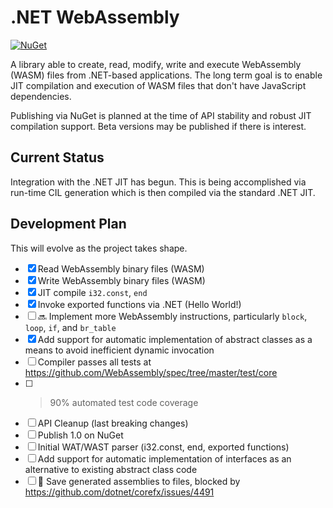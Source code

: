 ﻿# .NET WebAssembly
[![NuGet](https://img.shields.io/nuget/v/WebAssembly.svg)](https://www.nuget.org/packages/WebAssembly)

A library able to create, read, modify, write and execute WebAssembly (WASM) files from .NET-based applications.
The long term goal is to enable JIT compilation and execution of WASM files that don't have JavaScript dependencies.

Publishing via NuGet is planned at the time of API stability and robust JIT compilation support.
Beta versions may be published if there is interest.

## Current Status

Integration with the .NET JIT has begun.
This is being accomplished via run-time CIL generation which is then compiled via the standard .NET JIT.

## Development Plan

This will evolve as the project takes shape.

- [x] Read WebAssembly binary files (WASM)
- [x] Write WebAssembly binary files (WASM)
- [x] JIT compile `i32.const`, `end`
- [x] Invoke exported functions via .NET (Hello World!)
- [ ] 🔜 Implement more WebAssembly instructions, particularly `block`, `loop`, `if`, and `br_table`
- [x] Add support for automatic implementation of abstract classes as a means to avoid inefficient dynamic invocation
- [ ] Compiler passes all tests at https://github.com/WebAssembly/spec/tree/master/test/core
- [ ] > 90% automated test code coverage
- [ ] API Cleanup (last breaking changes)
- [ ] Publish 1.0 on NuGet
- [ ] Initial WAT/WAST parser (i32.const, end, exported functions)
- [ ] Add support for automatic implementation of interfaces as an alternative to existing abstract class code
- [ ] 🛑 Save generated assemblies to files, blocked by https://github.com/dotnet/corefx/issues/4491